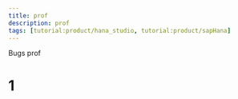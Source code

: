```yaml
---
title: prof
description: prof
tags: [tutorial:product/hana_studio, tutorial:product/sapHana]
---
```


Bugs prof
# 1
